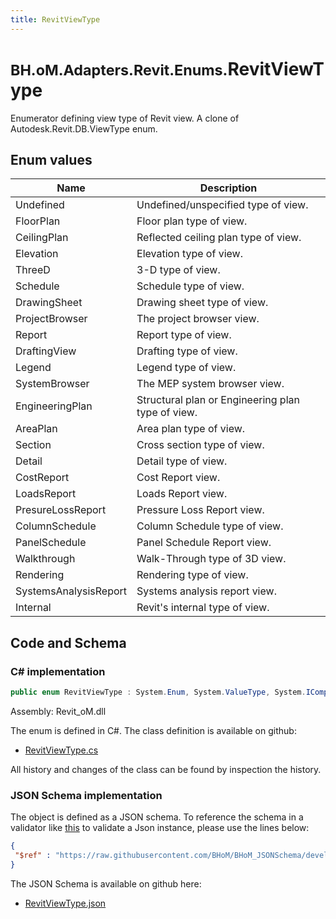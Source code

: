 ```yaml
---
title: RevitViewType
---
```


# <small>BH.oM.Adapters.Revit.Enums.</small>**RevitViewType**

Enumerator defining view type of Revit view. A clone of Autodesk.Revit.DB.ViewType enum.

## Enum values

| Name            | Description                                                    |
|-----------------|----------------------------------------------------------------|
| Undefined |  Undefined/unspecified type of view.  |
| FloorPlan |  Floor plan type of view.  |
| CeilingPlan |  Reflected ceiling plan type of view.  |
| Elevation |  Elevation type of view.  |
| ThreeD |  3-D type of view.  |
| Schedule |  Schedule type of view.  |
| DrawingSheet |  Drawing sheet type of view.  |
| ProjectBrowser |  The project browser view.  |
| Report |  Report type of view.  |
| DraftingView |  Drafting type of view.  |
| Legend |  Legend type of view.  |
| SystemBrowser |  The MEP system browser view.  |
| EngineeringPlan |  Structural plan or Engineering plan type of view.  |
| AreaPlan |  Area plan type of view.  |
| Section |  Cross section type of view.  |
| Detail |  Detail type of view.  |
| CostReport |  Cost Report view.  |
| LoadsReport |  Loads Report view.  |
| PresureLossReport |  Pressure Loss Report view.  |
| ColumnSchedule |  Column Schedule type of view.  |
| PanelSchedule |  Panel Schedule Report view.  |
| Walkthrough |  Walk-Through type of 3D view.  |
| Rendering |  Rendering type of view.  |
| SystemsAnalysisReport |  Systems analysis report view.  |
| Internal |  Revit's internal type of view.  |


## Code and Schema

### C# implementation

``` C# title="C#"
public enum RevitViewType : System.Enum, System.ValueType, System.IComparable, System.ISpanFormattable, System.IFormattable, System.IConvertible
```

Assembly: Revit_oM.dll

The enum is defined in C#. The class definition is available on github:

- [RevitViewType.cs](https://github.com/BHoM/Revit_Toolkit/blob/develop/Revit_oM/Enums\RevitViewType.cs)

All history and changes of the class can be found by inspection the history.
### JSON Schema implementation

The object is defined as a JSON schema. To reference the schema in a validator like [this](https://www.jsonschemavalidator.net/) to validate a Json instance, please use the lines below:

``` json title="JSON Schema"
{
 "$ref" : "https://raw.githubusercontent.com/BHoM/BHoM_JSONSchema/develop/Revit_oM/Enums/RevitViewType.json"
}
```

The JSON Schema is available on github here:

- [RevitViewType.json](https://github.com/BHoM/BHoM_JSONSchema/blob/develop/Revit_oM/Enums/RevitViewType.json)

